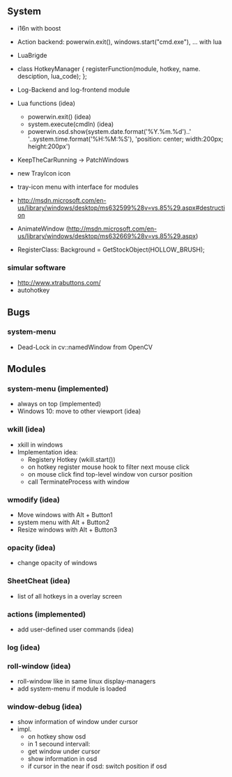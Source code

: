 ## System

* i16n with boost
* Action backend: powerwin.exit(), windows.start("cmd.exe"), ... with lua
* LuaBrigde
* class HotkeyManager { registerFunction(module, hotkey, name. desciption, lua_code); };
* Log-Backend and log-frontend module

* Lua functions (idea)
  * powerwin.exit() (idea)
  * system.execute(cmdln) (idea)
  * powerwin.osd.show(system.date.format('%Y.%m.%d')..' '..system.time.format('%H:%M:%S'), 'position: center; width:200px; height:200px')
  
* KeepTheCarRunning -> PatchWindows
* new TrayIcon icon
* tray-icon menu with interface for modules
* http://msdn.microsoft.com/en-us/library/windows/desktop/ms632599%28v=vs.85%29.aspx#destruction
* AnimateWindow (http://msdn.microsoft.com/en-us/library/windows/desktop/ms632669%28v=vs.85%29.aspx)
* RegisterClass: Background = GetStockObject(HOLLOW_BRUSH);

### simular software
* http://www.xtrabuttons.com/
* autohotkey
  
## Bugs

### system-menu

* Dead-Lock in cv::namedWindow from OpenCV
 
## Modules

### system-menu (implemented)

* always on top (implemented)
* Windows 10: move to other viewport (idea)

### wkill (idea)

* xkill in windows
* Implementation idea:
  * Registery Hotkey (wkill.start())
  * on hotkey register mouse hook to filter next mouse click
  * on mouse click find top-level window von cursor position
  * call TerminateProcess with window
  
### wmodify (idea)

* Move windows with Alt + Button1
* system menu with Alt + Button2
* Resize windows with Alt + Button3
  
### opacity (idea)

* change opacity of windows

### SheetCheat (idea)

* list of all hotkeys in a overlay screen

### actions (implemented)

* add user-defined user commands (idea)

### log (idea)

### roll-window (idea)

* roll-window like in same linux display-managers
* add system-menu if module is loaded

### window-debug (idea)

* show information of window under cursor
* impl.
  * on hotkey show osd
  * in 1 secound intervall:
  * get window under cursor
  * show information in osd
  * if cursor in the near if osd: switch position if osd

